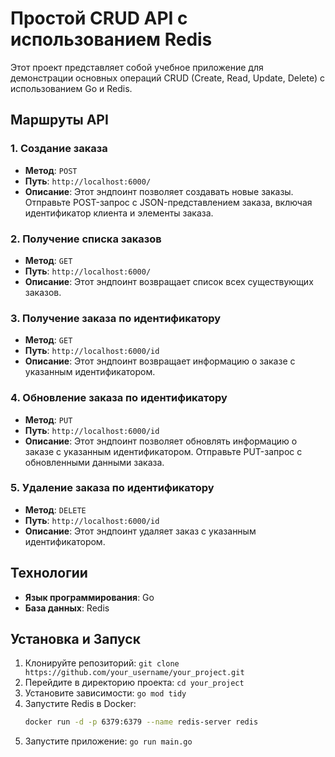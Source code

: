 # Простой CRUD API с использованием Redis

Этот проект представляет собой учебное приложение для демонстрации основных операций CRUD (Create, Read, Update, Delete) с использованием Go и Redis.

## Маршруты API

### 1. Создание заказа

- **Метод**: `POST`
- **Путь**: `http://localhost:6000/`
- **Описание**: Этот эндпоинт позволяет создавать новые заказы. Отправьте POST-запрос с JSON-представлением заказа, включая идентификатор клиента и элементы заказа.

### 2. Получение списка заказов

- **Метод**: `GET`
- **Путь**: `http://localhost:6000/`
- **Описание**: Этот эндпоинт возвращает список всех существующих заказов.

### 3. Получение заказа по идентификатору

- **Метод**: `GET`
- **Путь**: `http://localhost:6000/id`
- **Описание**: Этот эндпоинт возвращает информацию о заказе с указанным идентификатором.

### 4. Обновление заказа по идентификатору

- **Метод**: `PUT`
- **Путь**: `http://localhost:6000/id`
- **Описание**: Этот эндпоинт позволяет обновлять информацию о заказе с указанным идентификатором. Отправьте PUT-запрос с обновленными данными заказа.

### 5. Удаление заказа по идентификатору

- **Метод**: `DELETE`
- **Путь**: `http://localhost:6000/id`
- **Описание**: Этот эндпоинт удаляет заказ с указанным идентификатором.

## Технологии

- **Язык программирования**: Go
- **База данных**: Redis

## Установка и Запуск

1. Клонируйте репозиторий: `git clone https://github.com/your_username/your_project.git`
2. Перейдите в директорию проекта: `cd your_project`
3. Установите зависимости: `go mod tidy`
4. Запустите Redis в Docker:
    ```bash
    docker run -d -p 6379:6379 --name redis-server redis
    ```
5. Запустите приложение: `go run main.go`
